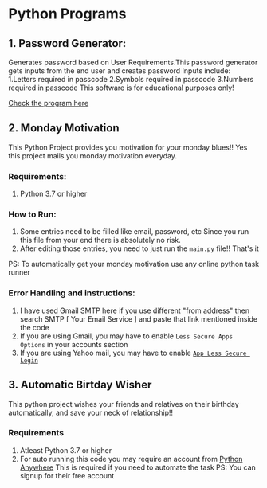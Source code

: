 # Python Programs
## 1. Password Generator:
  Generates password based on User Requirements.This password generator gets inputs from the end user and creates password Inputs include: 1.Letters required in passcode 2.Symbols   required in passcode 3.Numbers required in passcode This software is for educational purposes only! 
  
  [Check the program here](https://replit.com/@cloveCodes/password-generator-start)
## 2. Monday Motivation
This Python Project provides you motivation for your monday blues!! Yes this project mails you monday motivation everyday.
  ### Requirements:
  1. Python 3.7 or higher
  ### How to Run:
  1. Some entries need to be filled like email, password, etc Since you run this file from your end there is absolutely no risk.
  2. After editing those entries, you need to just run the `main.py` file!! That's it 

  PS: To automatically get your monday motivation use any online python task runner
  ### Error Handling and instructions:
  1. I have used Gmail SMTP here if you use different "from address" then search SMTP [ Your Email Service ] and paste that link mentioned inside the code
  2. If you are using Gmail, you may have to enable `Less Secure Apps Options` in your accounts section
  3. If you are using Yahoo mail, you may have to enable [`App Less Secure Login`](https://support.reolink.com/hc/en-us/articles/360004195474-How-to-Allow-Less-Secure-Apps-to-Access-Your-Yahoo-Mail)
## 3. Automatic Birtday Wisher
  This python project wishes your friends and relatives on their birthday automatically, and save your neck of relationship!!
  ### Requirements
  1. Atleast Python 3.7 or higher
  2. For auto running this code you may require an account from [Python Anywhere](https://www.pythonanywhere.com/) This is required if you need to automate the task                 PS: You can signup for their free account 
